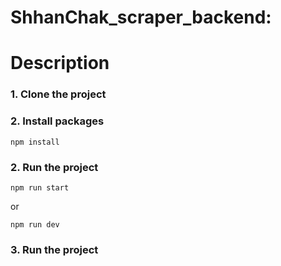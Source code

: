 # ShhanChak_scraper_backend:

# Description

### 1. Clone the project

### 2. Install packages

```shell
npm install
```

### 2. Run the project

```shell
npm run start
```

or

```shell
npm run dev
```

### 3. Run the project
